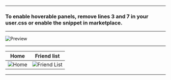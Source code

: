 
---

### To enable hoverable panels, remove lines 3 and 7 in your user.css or enable the snippet in marketplace.

---

![Preview](https://comfy-themes.github.io/Spicetify/Comfy-Mono/assets/preview.png)

---

|                                 Home                                 |                                 Friend list                                 |
| :------------------------------------------------------------------: | :-------------------------------------------------------------------------: |
| ![Home](https://comfy-themes.github.io/Spicetify/Comfy-Mono/assets/home.png) | ![Friend List](https://comfy-themes.github.io/Spicetify/Comfy-Mono/assets/friend-list.png) |

---